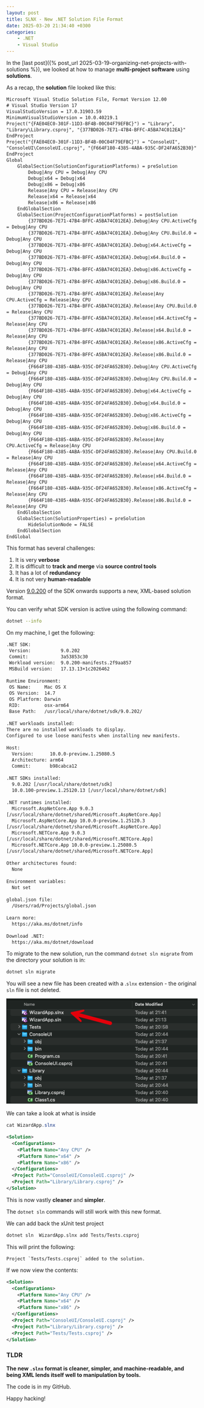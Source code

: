 ```yaml
---
layout: post
title: SLNX - New .NET Solution File Format
date: 2025-03-20 21:34:40 +0300
categories:
    - .NET
    - Visual Studio
---
```


In the [last post]({% post_url 2025-03-19-organizing-net-projects-with-solutions %}), we looked at how to manage **multi-project software** using **solutions**.

As a recap, the **solution** file looked like this:

```plaintext
Microsoft Visual Studio Solution File, Format Version 12.00
# Visual Studio Version 17
VisualStudioVersion = 17.0.31903.59
MinimumVisualStudioVersion = 10.0.40219.1
Project("{FAE04EC0-301F-11D3-BF4B-00C04F79EFBC}") = "Library", "Library\Library.csproj", "{377BD026-7E71-47B4-BFFC-A5BA74C012EA}"
EndProject
Project("{FAE04EC0-301F-11D3-BF4B-00C04F79EFBC}") = "ConsoleUI", "ConsoleUI\ConsoleUI.csproj", "{F664F180-4385-4ABA-935C-DF24FA652B30}"
EndProject
Global
	GlobalSection(SolutionConfigurationPlatforms) = preSolution
		Debug|Any CPU = Debug|Any CPU
		Debug|x64 = Debug|x64
		Debug|x86 = Debug|x86
		Release|Any CPU = Release|Any CPU
		Release|x64 = Release|x64
		Release|x86 = Release|x86
	EndGlobalSection
	GlobalSection(ProjectConfigurationPlatforms) = postSolution
		{377BD026-7E71-47B4-BFFC-A5BA74C012EA}.Debug|Any CPU.ActiveCfg = Debug|Any CPU
		{377BD026-7E71-47B4-BFFC-A5BA74C012EA}.Debug|Any CPU.Build.0 = Debug|Any CPU
		{377BD026-7E71-47B4-BFFC-A5BA74C012EA}.Debug|x64.ActiveCfg = Debug|Any CPU
		{377BD026-7E71-47B4-BFFC-A5BA74C012EA}.Debug|x64.Build.0 = Debug|Any CPU
		{377BD026-7E71-47B4-BFFC-A5BA74C012EA}.Debug|x86.ActiveCfg = Debug|Any CPU
		{377BD026-7E71-47B4-BFFC-A5BA74C012EA}.Debug|x86.Build.0 = Debug|Any CPU
		{377BD026-7E71-47B4-BFFC-A5BA74C012EA}.Release|Any CPU.ActiveCfg = Release|Any CPU
		{377BD026-7E71-47B4-BFFC-A5BA74C012EA}.Release|Any CPU.Build.0 = Release|Any CPU
		{377BD026-7E71-47B4-BFFC-A5BA74C012EA}.Release|x64.ActiveCfg = Release|Any CPU
		{377BD026-7E71-47B4-BFFC-A5BA74C012EA}.Release|x64.Build.0 = Release|Any CPU
		{377BD026-7E71-47B4-BFFC-A5BA74C012EA}.Release|x86.ActiveCfg = Release|Any CPU
		{377BD026-7E71-47B4-BFFC-A5BA74C012EA}.Release|x86.Build.0 = Release|Any CPU
		{F664F180-4385-4ABA-935C-DF24FA652B30}.Debug|Any CPU.ActiveCfg = Debug|Any CPU
		{F664F180-4385-4ABA-935C-DF24FA652B30}.Debug|Any CPU.Build.0 = Debug|Any CPU
		{F664F180-4385-4ABA-935C-DF24FA652B30}.Debug|x64.ActiveCfg = Debug|Any CPU
		{F664F180-4385-4ABA-935C-DF24FA652B30}.Debug|x64.Build.0 = Debug|Any CPU
		{F664F180-4385-4ABA-935C-DF24FA652B30}.Debug|x86.ActiveCfg = Debug|Any CPU
		{F664F180-4385-4ABA-935C-DF24FA652B30}.Debug|x86.Build.0 = Debug|Any CPU
		{F664F180-4385-4ABA-935C-DF24FA652B30}.Release|Any CPU.ActiveCfg = Release|Any CPU
		{F664F180-4385-4ABA-935C-DF24FA652B30}.Release|Any CPU.Build.0 = Release|Any CPU
		{F664F180-4385-4ABA-935C-DF24FA652B30}.Release|x64.ActiveCfg = Release|Any CPU
		{F664F180-4385-4ABA-935C-DF24FA652B30}.Release|x64.Build.0 = Release|Any CPU
		{F664F180-4385-4ABA-935C-DF24FA652B30}.Release|x86.ActiveCfg = Release|Any CPU
		{F664F180-4385-4ABA-935C-DF24FA652B30}.Release|x86.Build.0 = Release|Any CPU
	EndGlobalSection
	GlobalSection(SolutionProperties) = preSolution
		HideSolutionNode = FALSE
	EndGlobalSection
EndGlobal
```

This format has several challenges:

1. It is very **verbose**
2. It is difficult to **track and merge** via **source control tools**
3. It has a lot of **redundancy**
4. It is not very **human-readable**

Version [9.0.200](https://dotnet.microsoft.com/en-us/download/dotnet/9.0) of the SDK onwards supports a new, XML-based solution format.

You can verify what SDK version is active using the following command:

```bash
dotnet --info
```

On my machine, I get the following:

```plaintext
.NET SDK:
 Version:           9.0.202
 Commit:            3a53853c30
 Workload version:  9.0.200-manifests.2f9aa857
 MSBuild version:   17.13.13+1c2026462

Runtime Environment:
 OS Name:     Mac OS X
 OS Version:  14.7
 OS Platform: Darwin
 RID:         osx-arm64
 Base Path:   /usr/local/share/dotnet/sdk/9.0.202/

.NET workloads installed:
There are no installed workloads to display.
Configured to use loose manifests when installing new manifests.

Host:
  Version:      10.0.0-preview.1.25080.5
  Architecture: arm64
  Commit:       b98cabca12

.NET SDKs installed:
  9.0.202 [/usr/local/share/dotnet/sdk]
  10.0.100-preview.1.25120.13 [/usr/local/share/dotnet/sdk]

.NET runtimes installed:
  Microsoft.AspNetCore.App 9.0.3 [/usr/local/share/dotnet/shared/Microsoft.AspNetCore.App]
  Microsoft.AspNetCore.App 10.0.0-preview.1.25120.3 [/usr/local/share/dotnet/shared/Microsoft.AspNetCore.App]
  Microsoft.NETCore.App 9.0.3 [/usr/local/share/dotnet/shared/Microsoft.NETCore.App]
  Microsoft.NETCore.App 10.0.0-preview.1.25080.5 [/usr/local/share/dotnet/shared/Microsoft.NETCore.App]

Other architectures found:
  None

Environment variables:
  Not set

global.json file:
  /Users/rad/Projects/global.json

Learn more:
  https://aka.ms/dotnet/info

Download .NET:
  https://aka.ms/dotnet/download
```

To migrate to the new solution, run the command `dotnet sln migrate` from the directory your solution is in:

```bash
dotnet sln migrate
```

You will see a new file has been created with a .`slnx` extension - the original `sln` file is not deleted.

![NewSolutionExtension](../images/2025/03/NewSolutionExtension.png)

We can take a look at what is inside

```c#
cat WizardApp.slnx
```

```xml
<Solution>
  <Configurations>
    <Platform Name="Any CPU" />
    <Platform Name="x64" />
    <Platform Name="x86" />
  </Configurations>
  <Project Path="ConsoleUI/ConsoleUI.csproj" />
  <Project Path="Library/Library.csproj" />
</Solution>
```

This is now vastly **cleaner** and **simpler**.

The `dotnet sln` commands will still work with this new format.

We can add back the xUnit test project

```bash
dotnet sln  WizardApp.slnx add Tests/Tests.csproj
```

This will print the following:

```plaintext
Project `Tests/Tests.csproj` added to the solution.
```

If we now view the contents:

```xml
<Solution>
  <Configurations>
    <Platform Name="Any CPU" />
    <Platform Name="x64" />
    <Platform Name="x86" />
  </Configurations>
  <Project Path="ConsoleUI/ConsoleUI.csproj" />
  <Project Path="Library/Library.csproj" />
  <Project Path="Tests/Tests.csproj" />
</Solution>
```

### TLDR

**The new `.slnx` format is cleaner, simpler, and machine-readable, and being XML lends itself well to manipulation by tools.**

The code is in my GitHub.

Happy hacking!

